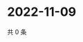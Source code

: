 # 2022-11-09

共 0 条

<!-- BEGIN WEIBO -->
<!-- 最后更新时间 Wed Nov 09 2022 18:18:33 GMT+0800 (China Standard Time) -->

<!-- END WEIBO -->
